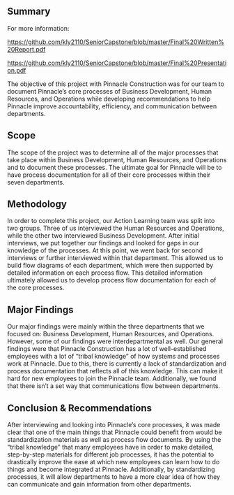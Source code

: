 ## Summary

For more information: 

https://github.com/kly2110/SeniorCapstone/blob/master/Final%20Written%20Report.pdf

https://github.com/kly2110/SeniorCapstone/blob/master/Final%20Presentation.pdf

The objective of this project with Pinnacle Construction was for our team to document Pinnacle’s core processes of Business Development, Human Resources, and Operations while developing recommendations to help Pinnacle improve accountability, efficiency, and communication between departments.

## Scope
The scope of the project was to determine all of the major processes that take place within Business Development, Human Resources, and Operations and to document these processes. The ultimate goal for Pinnacle will be to have process documentation for all of their core processes within their seven departments.

## Methodology
In order to complete this project, our Action Learning team was split into two groups. Three of us interviewed the Human Resources and Operations, while the other two interviewed Business Development. After initial interviews, we put together our findings and looked for gaps in our knowledge of the processes. At this point, we went back for second interviews or further interviewed within that department. This allowed us to build flow diagrams of each department, which were then supported by detailed information on each process flow. This detailed information ultimately allowed us to develop process flow documentation for each of the core processes.

## Major Findings
Our major findings were mainly within the three departments that we focused on:
Business Development, Human Resources, and Operations. However, some of our findings were interdepartmental as well. Our general findings were that Pinnacle Construction has a lot of well-established employees with a lot of “tribal knowledge” of how systems and processes work at Pinnacle. Due to this, there is currently a lack of standardization and process documentation that reflects all of this knowledge. This can make it hard for new employees to join the Pinnacle team. Additionally, we found that there isn’t a set way that communications flow between departments.

## Conclusion & Recommendations
After interviewing and looking into Pinnacle’s core processes, it was made clear that one of the main things that Pinnacle could benefit from would be standardization materials as well as process flow documents. By using the “tribal knowledge” that many employees have in order to make detailed, step-by-step materials for different job processes, it has the potential to drastically improve the ease at which new employees can learn how to do things and become integrated at Pinnacle. Additionally, by standardizing processes, it will allow departments to have a more clear idea of how they can communicate and gain information from other departments.
